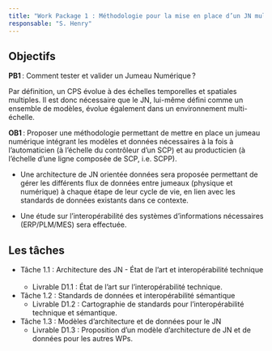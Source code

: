 ```yaml
---
title: "Work Package 1 : Méthodologie pour la mise en place d’un JN multi-échelles"
responsable: "S. Henry"
---
```


## Objectifs

**PB1** : Comment tester et valider un Jumeau Numérique ?

Par définition, un CPS évolue à des échelles temporelles et spatiales multiples. Il est donc nécessaire que le JN, lui-même défini comme un ensemble de modèles, évolue également dans un environnement multi-échelle. ​

**OB1** : Proposer une méthodologie permettant de mettre en place un jumeau numérique intégrant les modèles et données nécessaires à la fois à l’automaticien (à l’échelle du contrôleur d’un SCP) et au producticien (à l’échelle d’une ligne composée de SCP, i.e. SCPP). ​

* Une architecture de JN orientée données sera proposée permettant de gérer les différents flux de données entre jumeaux (physique et numérique) à chaque étape de leur cycle de vie, en lien avec les standards de données existants dans ce contexte. ​

* Une étude sur l’interopérabilité des systèmes d’informations nécessaires (ERP/PLM/MES) sera effectuée. ​

## Les tâches

* Tâche 1.1 : Architecture des JN - État de l’art et interopérabilité technique ​
  * Livrable D1.1 : État de l’art sur l’interopérabilité technique. ​
* Tâche 1.2 : Standards de données et interopérabilité sémantique​
  * Livrable D1.2 : Cartographie de standards pour l’interopérabilité technique et sémantique. ​
* Tâche 1.3 : Modèles d’architecture et de données pour le JN ​
  * Livrable D1.3 : Proposition d’un modèle d’architecture de JN et de données pour les autres WPs.
